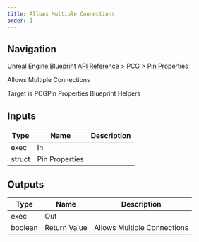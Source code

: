 ```yaml
---
title: Allows Multiple Connections
order: 1
---
```

## Navigation

[Unreal Engine Blueprint API Reference](https://dev.epicgames.com/documentation/en-us/unreal-engine/BlueprintAPI) > [PCG](https://dev.epicgames.com/documentation/en-us/unreal-engine/BlueprintAPI/PCG) > [Pin Properties](https://dev.epicgames.com/documentation/en-us/unreal-engine/BlueprintAPI/PCG/PinProperties)

Allows Multiple Connections

Target is PCGPin Properties Blueprint Helpers

## Inputs

| Type | Name | Description |
| --- | --- | --- |
| exec | In |  |
| struct | Pin Properties |  |

## Outputs

| Type | Name | Description |
| --- | --- | --- |
| exec | Out |  |
| boolean | Return Value | Allows Multiple Connections |
